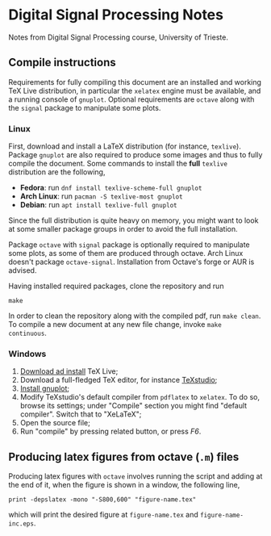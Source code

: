 # Digital Signal Processing Notes

Notes from Digital Signal Processing course, University of Trieste.

## Compile instructions

Requirements for fully compiling this document are an installed and working TeX
Live distribution, in particular the `xelatex` engine must be available, and a
running console of `gnuplot`. Optional requirements are `octave` along with the
`signal` package to manipulate some plots.

### Linux

First, download and install a LaTeX distribution (for instance, `texlive`).
Package `gnuplot` are also required to produce some images and thus to fully
compile the document.
Some commands to install the **full** `texlive` distribution are the following,
* **Fedora**: run `dnf install texlive-scheme-full gnuplot`
* **Arch Linux**: run `pacman -S texlive-most gnuplot`
* **Debian**: run `apt install texlive-full gnuplot`

Since the full distribution is quite heavy on memory, you might want to look at
some smaller package groups in order to avoid the full installation.

Package `octave` with `signal` package is optionally required to manipulate
some plots, as some of them are produced through octave.
Arch Linux doesn't package `octave-signal`. Installation from Octave's forge or
AUR is advised.

Having installed required packages, clone the repository and run
```
make
```
In order to clean the repository along with the compiled pdf, run `make clean`.
To compile a new document at any new file change, invoke `make continuous`.

### Windows

1. [Download ad install](https://tug.org/texlive/windows.html) TeX Live;
2. Download a full-fledged TeX editor, for instance
   [TeXstudio](https://www.texstudio.org/);
3. [Install gnuplot](http://www.gnuplot.info/);
4. Modify TeXstudio's default compiler from `pdflatex` to `xelatex`. To do so,
   browse its settings; under "Compile" section you might find "default
   compiler". Switch that to "XeLaTeX";
5. Open the source file;
6. Run "compile" by pressing related button, or press *F6*.

## Producing latex figures from octave (`.m`) files

Producing latex figures with `octave` involves running the script and adding at the end of it, when the figure is shown in a window, the following line,
```
print -depslatex -mono "-S800,600" "figure-name.tex"
```
which will print the desired figure at `figure-name.tex` and `figure-name-inc.eps`.
